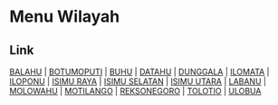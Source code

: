 # Menu Wilayah

## Link

[BALAHU](https://github.com/gigit-pemilu/pemilu-2024-75-gorontalo/tree/main/pilpres/hitung-suara/sub/75-gorontalo/sub/01-gorontalo/sub/04-tibawa/sub/2014-balahu)
 | 
[BOTUMOPUTI](https://github.com/gigit-pemilu/pemilu-2024-75-gorontalo/tree/main/pilpres/hitung-suara/sub/75-gorontalo/sub/01-gorontalo/sub/04-tibawa/sub/2015-botumoputi)
 | 
[BUHU](https://github.com/gigit-pemilu/pemilu-2024-75-gorontalo/tree/main/pilpres/hitung-suara/sub/75-gorontalo/sub/01-gorontalo/sub/04-tibawa/sub/2007-buhu)
 | 
[DATAHU](https://github.com/gigit-pemilu/pemilu-2024-75-gorontalo/tree/main/pilpres/hitung-suara/sub/75-gorontalo/sub/01-gorontalo/sub/04-tibawa/sub/2003-datahu)
 | 
[DUNGGALA](https://github.com/gigit-pemilu/pemilu-2024-75-gorontalo/tree/main/pilpres/hitung-suara/sub/75-gorontalo/sub/01-gorontalo/sub/04-tibawa/sub/2008-dunggala)
 | 
[ILOMATA](https://github.com/gigit-pemilu/pemilu-2024-75-gorontalo/tree/main/pilpres/hitung-suara/sub/75-gorontalo/sub/01-gorontalo/sub/04-tibawa/sub/2011-ilomata)
 | 
[ILOPONU](https://github.com/gigit-pemilu/pemilu-2024-75-gorontalo/tree/main/pilpres/hitung-suara/sub/75-gorontalo/sub/01-gorontalo/sub/04-tibawa/sub/2010-iloponu)
 | 
[ISIMU RAYA](https://github.com/gigit-pemilu/pemilu-2024-75-gorontalo/tree/main/pilpres/hitung-suara/sub/75-gorontalo/sub/01-gorontalo/sub/04-tibawa/sub/2013-isimu-raya)
 | 
[ISIMU SELATAN](https://github.com/gigit-pemilu/pemilu-2024-75-gorontalo/tree/main/pilpres/hitung-suara/sub/75-gorontalo/sub/01-gorontalo/sub/04-tibawa/sub/2002-isimu-selatan)
 | 
[ISIMU UTARA](https://github.com/gigit-pemilu/pemilu-2024-75-gorontalo/tree/main/pilpres/hitung-suara/sub/75-gorontalo/sub/01-gorontalo/sub/04-tibawa/sub/2001-isimu-utara)
 | 
[LABANU](https://github.com/gigit-pemilu/pemilu-2024-75-gorontalo/tree/main/pilpres/hitung-suara/sub/75-gorontalo/sub/01-gorontalo/sub/04-tibawa/sub/2005-labanu)
 | 
[MOLOWAHU](https://github.com/gigit-pemilu/pemilu-2024-75-gorontalo/tree/main/pilpres/hitung-suara/sub/75-gorontalo/sub/01-gorontalo/sub/04-tibawa/sub/2009-molowahu)
 | 
[MOTILANGO](https://github.com/gigit-pemilu/pemilu-2024-75-gorontalo/tree/main/pilpres/hitung-suara/sub/75-gorontalo/sub/01-gorontalo/sub/04-tibawa/sub/2012-motilango)
 | 
[REKSONEGORO](https://github.com/gigit-pemilu/pemilu-2024-75-gorontalo/tree/main/pilpres/hitung-suara/sub/75-gorontalo/sub/01-gorontalo/sub/04-tibawa/sub/2006-reksonegoro)
 | 
[TOLOTIO](https://github.com/gigit-pemilu/pemilu-2024-75-gorontalo/tree/main/pilpres/hitung-suara/sub/75-gorontalo/sub/01-gorontalo/sub/04-tibawa/sub/2004-tolotio)
 | 
[ULOBUA](https://github.com/gigit-pemilu/pemilu-2024-75-gorontalo/tree/main/pilpres/hitung-suara/sub/75-gorontalo/sub/01-gorontalo/sub/04-tibawa/sub/2016-ulobua)

